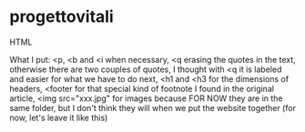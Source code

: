 # progettovitali

HTML

What I put:
<p, <b and <i when necessary, <q erasing the quotes in the text, otherwise there are two couples of quotes, I thought with <q it is labeled and easier for what we have to do next, <h1 and <h3 for the dimensions of headers, <footer for that special kind of footnote I found in the original article, <img src="xxx.jpg" for images because FOR NOW they are in the same folder, but I don't think they will when we put the website together (for now, let's leave it like this)
<title as the website shows
doubt: credit to the photographer is <p, but maybe later on we will have to put IDs for this kind of things
